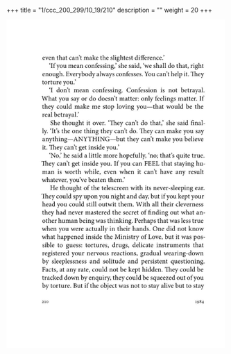 +++
title = "1/ccc_200_299/10_19/210"
description = ""
weight = 20
+++

<img class="center-fit-jpg" src="/jpg_/out_jpg_1984__210.jpg" ></img>

